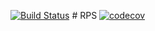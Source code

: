 [![Build Status](https://travis-ci.org/LBorowy/RockPaperScissors.svg?branch=master)](https://travis-ci.org/LBorowy/RockPaperScissors) # RPS [![codecov](https://codecov.io/gh/LBorowy/RockPaperScissors/branch/master/graph/badge.svg)](https://codecov.io/gh/LBorowy/RockPaperScissors)
